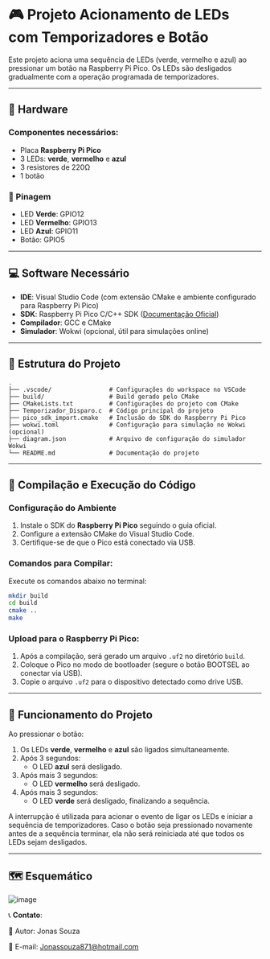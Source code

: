 # 🎮 Projeto Acionamento de LEDs com Temporizadores e Botão

Este projeto aciona uma sequência de LEDs (verde, vermelho e azul) ao pressionar um botão na Raspberry Pi Pico. Os LEDs são desligados gradualmente com a operação programada de temporizadores. 

---

## 🔧 Hardware
### Componentes necessários:
- Placa **Raspberry Pi Pico**
- 3 LEDs: **verde**, **vermelho** e **azul**
- 3 resistores de 220Ω
- 1 botão


### 📍 Pinagem
- LED **Verde**: GPIO12 
- LED **Vermelho**: GPIO13
- LED **Azul**: GPIO11 
- Botão: GPIO5 

---

## 💻 Software Necessário
- **IDE**: Visual Studio Code (com extensão CMake e ambiente configurado para Raspberry Pi Pico)
- **SDK**: Raspberry Pi Pico C/C++ SDK ([Documentação Oficial](https://github.com/raspberrypi/pico-sdk))
- **Compilador**: GCC e CMake
- **Simulador**: Wokwi (opcional, útil para simulações online)

---

## 📁 Estrutura do Projeto

```plaintext
.
├── .vscode/                # Configurações do workspace no VSCode
├── build/                  # Build gerado pelo CMake
├── CMakeLists.txt          # Configurações do projeto com CMake
├── Temporizador_Disparo.c  # Código principal do projeto
├── pico_sdk_import.cmake   # Inclusão do SDK do Raspberry Pi Pico
├── wokwi.toml              # Configuração para simulação no Wokwi (opcional)
├── diagram.json            # Arquivo de configuração do simulador Wokwi
└── README.md               # Documentação do projeto
```

---

## 🚀 Compilação e Execução do Código

### Configuração do Ambiente
1. Instale o SDK do **Raspberry Pi Pico** seguindo o guia oficial.
2. Configure a extensão CMake do Visual Studio Code.
3. Certifique-se de que o Pico está conectado via USB.

### Comandos para Compilar:
Execute os comandos abaixo no terminal:
```bash
mkdir build
cd build
cmake ..
make
```

### Upload para o Raspberry Pi Pico:
1. Após a compilação, será gerado um arquivo `.uf2` no diretório `build`.
2. Coloque o Pico no modo de bootloader (segure o botão BOOTSEL ao conectar via USB).
3. Copie o arquivo `.uf2` para o dispositivo detectado como drive USB.

---

## 🚀 Funcionamento do Projeto

Ao pressionar o botão:
1. Os LEDs **verde**, **vermelho** e **azul** são ligados simultaneamente.
2. Após 3 segundos:
   - O LED **azul** será desligado.
3. Após mais 3 segundos:
   - O LED **vermelho** será desligado.
4. Após mais 3 segundos:
   - O LED **verde** será desligado, finalizando a sequência.
   
A interrupção é utilizada para acionar o evento de ligar os LEDs e iniciar a sequência de temporizadores. Caso o botão seja pressionado novamente antes de a sequência terminar, ela não será reiniciada até que todos os LEDs sejam desligados.

---


## 🗺️ Esquemático

![image](https://github.com/user-attachments/assets/8c8b7098-08cf-4f7f-b6cd-485401b5fc96)


📞 **Contato**:

👤 Autor: Jonas Souza 

📧 E-mail: Jonassouza871@hotmail.com

